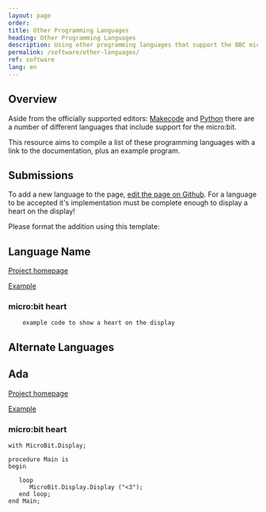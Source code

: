 ```yaml
---
layout: page
order:
title: Other Programming Languages
heading: Other Programming Languages
description: Using other programming languages that support the BBC micro:bit
permalink: /software/other-languages/
ref: software
lang: en
---
```


## Overview

Aside from the officially supported editors: [Makecode](https://makecode.microbit.org)  and [Python](https://python.microbit.org) there are a number of different languages that include support for the micro:bit.

This resource aims to compile a list of these programming languages with a link to the documentation, plus an example program.

## Submissions

To add a new language to the page, [edit the page on  Github](http://github.com/microbit-foundation/dev-docs/edit/master/software/other-languages.md). For a language to be accepted it's implementation must be complete enough to display a heart on the display!

Please format the addition using this template:

## Language Name

[Project homepage](https://example.com)

[Example](https://example.com)

### micro:bit heart

```
    example code to show a heart on the display
```

## Alternate Languages

## Ada

[Project homepage](https://blog.adacore.com/ada-on-the-microbit)

[Example](https://github.com/AdaCore/Ada_Drivers_Library/tree/master/examples/MicroBit/text_scrolling)

### micro:bit heart

```
with MicroBit.Display;

procedure Main is
begin

   loop
      MicroBit.Display.Display ("<3");
   end loop;
end Main;
```
